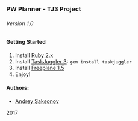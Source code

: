 ### PW Planner - TJ3 Project
###### Version 1.0

#### Getting Started

1. Install [Ruby 2.x](https://www.ruby-lang.org/en/downloads/)
2. Install [TaskJuggler 3](http://taskjuggler.org/download.html): `gem install taskjuggler`
3. Install [Freeplane 1.5](https://sourceforge.net/projects/freeplane/)
4. Enjoy!

#### Authors:
* [Andrey Saksonov](mailto:andrey@saksonov.me)

2017
